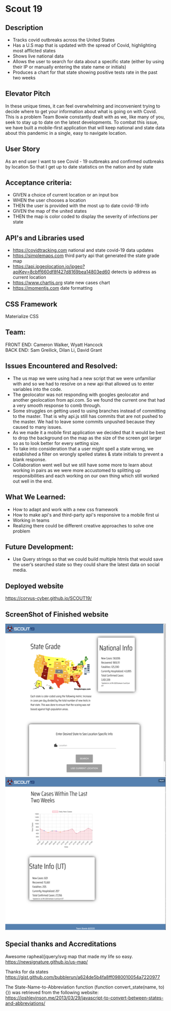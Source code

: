 # Scout 19

## Description
- Tracks covid outbreaks across the United States
- Has a U.S map that is updated with the spread of Covid, highlighting most afflicted states
- Shows live national data
- Allows the user to search for data about a specific state (either by using their IP or manually entering the state name or initials)
- Produces a chart for that state showing positive tests rate in the past two weeks

## Elevator Pitch 
In these unique times, it can feel overwhelming and inconvenient trying to decide where to get your information about what is going on with Covid. This is a problem Team Bowie constantly dealt with as we, like many of you, seek to stay up to date on the latest developments. To combat this issue, we have built a mobile-first application that will keep national and state data about this pandemic in a single, easy to navigate location. 

## User Story
As an end user
I want to see Covid - 19 outbreaks and confirmed outbreaks by location
So that I get up to date statistics on the nation and by state

## Acceptance criteria:
- GIVEN a choice of current location or an input box
- WHEN the user chooses a location
- THEN the user is provided with the most up to date covid-19 info
- GIVEN the map of the united states
- THEN the map is color coded to display the severity of infections per state

## API's and Libraries used
- https://covidtracking.com  national and state covid-19 data updates
- https://simplemaps.com  third party api that generated the state grade map
- https://api.ipgeolocation.io/ipgeo?apiKey=8cbff660df8f427d8169bea14803ed60  detects ip address as current location
- https://www.chartjs.org  state new cases chart
- https://momentjs.com date formatting

## CSS Framework
Materialize CSS

## Team:
FRONT END: Cameron Walker, Wyatt Hancock  
BACK END: Sam Greilick, Dilan Li, David Grant

## Issues Encountered and Resolved:
- The us map we were using had a new script that we were unfamiliar with and so we had to resolve on a new api that allowed us to enter variables into the code.
- The geolocator was not responding with googles geolocator and another geolocation from api.com. So we found the current one that had a very smooth response to comb through.
- Some struggles on getting used to using branches instead of committing to the master. That is why api.js still has commits that are not pushed to the master. We had to leave some commits unpushed because they caused to many issues.
- As we made it a mobile first application we decided that it would be best to drop the background on the map as the size of the screen got larger so as to look better for every setting size.
- To take into consideration that a user might spell a state wrong, we established a filter on wrongly spelled states & state initials to prevent a blank response.
- Collaboration went well but we still have some more to learn about working in pairs as we were more accustomed to splitting up responsibilities and each working on our own thing which still worked out well in the end.

## What We Learned:
- How to adapt and work with a new css framework 
- How to make api's and third-party api's responsive to a mobile first ui
- Working in teams
- Realizing there could be different creative approaches to solve one problem

## Future Development: 
- Use Query strings so that we could build multiple htmls that would save the user’s searched state so they could share the latest data on social media.  

## Deployed website
https://corvus-cyber.github.io/SCOUT19/

## ScreenShot of Finished website
![screenshot of the main page](./assets/mainpage.png)
![screenshot of the state page](./assets/statepage.png)

## Special thanks and Accreditations

Awesome rapheal/jquery/svg map that made my life so easy.
https://newsignature.github.io/us-map/

Thanks for da states
https://gist.github.com/bubblerun/a624de5b4fa8ff0980010054a7220977

The State-Name-to-Abbreviation function (function convert_state(name, to) {}) was retrieved from the following website:  
https://joshlevinson.me/2013/03/29/javascript-to-convert-between-states-and-abbreviations/